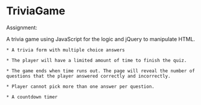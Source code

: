 # TriviaGame

Assignment:
 
 A trivia game using JavaScript for the logic and jQuery to manipulate HTML. 

	* A trivia form with multiple choice answers

	* The player will have a limited amount of time to finish the quiz. 

	* The game ends when time runs out. The page will reveal the number of questions that the player answered correctly and incorrectly.

	* Player cannot pick more than one answer per question.

	* A countdown timer